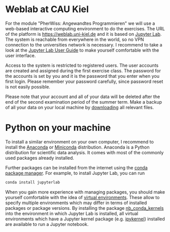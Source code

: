 # Weblab at CAU Kiel

For the module "PherWiss: Angewandtes Programmieren" we will use a web-based interactive computing environment to do the exercises.
The URL of the platform is https://weblab.uni-kiel.de and it is based on [Jupyter Lab](https://jupyterlab.readthedocs.io/en/stable/).
The system is reachable from everywhere in the world, so no VPN connection to the universities network is necessary.
I recommend to take a look at the [Jupyter Lab User Guide](https://jupyterlab.readthedocs.io/en/stable/user/interface.html) to make yourself comfortable with the user interface.

Access to the system is restricted to registered users.
The user accounts are created and assigned during the first exercise class.
The password for the accounts is set by you and it is the password that you enter when you first login.
Please remember your password carefully, since password reset is not easily possible.

Please note that your account and all of your data will be deleted after the end of the second examination period of the summer term.
Make a backup of all your data on your local machine by [downloading](https://jupyterlab.readthedocs.io/en/stable/user/files.html#uploading-and-downloading) all relevant files.

# Python on your machine

To install a similar environment on your own computer, I recommend to install the [Anaconda](https://www.anaconda.com/) or [Miniconda](https://docs.conda.io/en/latest/miniconda.html) distribution.
Anaconda is a Python distribution for scientific data analysis.
It comes with most of the commonly used packages already installed.

Further packages can be installed from the internet using the [conda package manager](https://docs.conda.io/projects/conda/en/latest/).
For example, to install Jupyter Lab, you can run
```bash
conda install jupyterlab
```

When you gain more experience with managing packages, you should make yourself comfortable with the idea of [virtual environments](https://docs.conda.io/projects/conda/en/latest/user-guide/tasks/manage-environments.html).
These allow to specify multiple environments which may differ in terms of installed packages or package versions.
By installing the package [nb_conda_kernels](https://github.com/Anaconda-Platform/nb_conda_kernels) into the environment in which Jupyter Lab is installed, all virtual environments which have a Jupyter kernel package (e.g. [ipykernel](https://github.com/ipython/ipykernel)) installed are available to run a Jupyter notebook.
